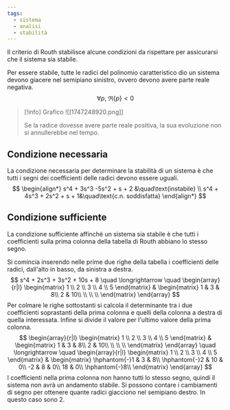 ```yaml
---
tags:
  - sistema
  - analisi
  - stabilità
---
```

Il criterio di Routh stabilisce alcune condizioni da rispettare per assicurarsi che il sistema sia stabile.

Per essere stabile, tutte le radici del polinomio caratteristico dio un sistema devono giacere nel semipiano sinistro, ovvero devono avere parte reale negativa.
$$
\forall p,\ \Re\{p\}<0
$$
>[!info] Grafico
> ![[1747248920.png]]
> 
> Se la radice dovesse avere parte reale positiva, la sua evoluzione non si annullerebbe nel tempo.

## Condizione necessaria
La condizione necessaria per determinare la stabilità di un sistema è che tutti i segni dei coefficienti delle radici devono essere uguali.
$$
\begin{align*}
s^4 + 3s^3 -5s^2 + s + 2 &\quad\text{instabile} \\
s^4 + 4s^3 + 2s^2 + s + 1&\quad\text{c.n. soddisfatta}
\end{align*}
$$
## Condizione sufficiente
La condizione sufficiente affinché un sistema sia stabile è che tutti i coefficienti sulla prima colonna della tabella di Routh abbiano lo stesso segno.

Si comincia inserendo nelle prime due righe della tabella i coefficienti delle radici, dall'alto in basso, da sinistra a destra.
$$
s^4 + 2s^3 + 3s^2 + 10s + 8 \quad \longrightarrow \quad \begin{array}{r|l}
\begin{matrix}
1 \\ 2 \\ 3 \\ 4 \\ 5
\end{matrix} & \begin{matrix}
1 & 3 & 8\\
2 & 10\\ \\ \\ \\
\end{matrix}
\end{array}
$$
Per colmare le righe sottostanti si calcola il determinante tra i due coefficienti soprastanti della prima colonna e quelli della colonna a destra di quella interessata. Infine si divide il valore per l'ultimo valore della prima colonna.
$$
\begin{array}{r|l}
\begin{matrix}
1 \\ 2 \\ 3 \\ 4 \\ 5
\end{matrix} & \begin{matrix}
1 & 3 & 8\\
2 & 10\\ \\ \\ \\
\end{matrix}
\end{array}
\quad \longrightarrow \quad 
\begin{array}{r|l}
\begin{matrix}
1 \\ 2 \\ 3 \\ 4 \\ 5
\end{matrix} & \begin{matrix}
\hphantom{-}1 & 3 & 8\\
\hphantom{-}2 & 10 & 0\\ 
-2 & 8 & 0\\ 
18 & 0\\
\hphantom{-}8\\
\end{matrix}
\end{array}
$$
I coefficienti nella prima colonna non hanno tutti lo stesso segno, quindi il sistema non avrà un andamento stabile. Si possono contare i cambiamenti di segno per ottenere quante radici giacciono nel semipiano destro. In questo caso sono $2$.